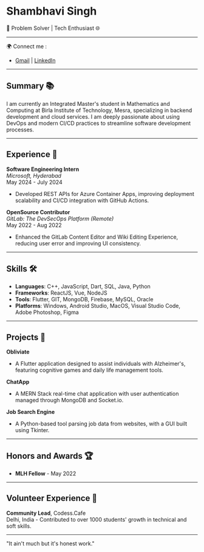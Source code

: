 # Shambhavi Singh

🚀 Problem Solver | Tech Enthusiast 🌐

---

🌍 Connect me :
- [Gmail](shamvi050801@gmail.com) | [LinkedIn](https://www.linkedin.com/in/shambhavi-singh-4b130a205/)



---

## Summary 📚

I am currently an Integrated Master's student in Mathematics and Computing at Birla Institute of Technology, Mesra, specializing in backend development and cloud services. I am deeply passionate about using DevOps and modern CI/CD practices to streamline software development processes.

---

## Experience 💼

**Software Engineering Intern**  
*Microsoft, Hyderabad*  
May 2024 - July 2024  
- Developed REST APIs for Azure Container Apps, improving deployment scalability and CI/CD integration with GitHub Actions.

**OpenSource Contributor**  
*GitLab: The DevSecOps Platform (Remote)*  
May 2022 - Aug 2022  
- Enhanced the GitLab Content Editor and Wiki Editing Experience, reducing user error and improving UI consistency.

---

## Skills 🛠️

- **Languages**: C++, JavaScript, Dart, SQL, Java, Python
- **Frameworks**: ReactJS, Vue, NodeJS
- **Tools**: Flutter, GIT, MongoDB, Firebase, MySQL, Oracle
- **Platforms**: Windows, Android Studio, MacOS, Visual Studio Code, Adobe Photoshop, Figma

---

## Projects 🌟

**Obliviate**  
- A Flutter application designed to assist individuals with Alzheimer's, featuring cognitive games and daily life management tools.

**ChatApp**  
- A MERN Stack real-time chat application with user authentication managed through MongoDB and Socket.io.

**Job Search Engine**  
- A Python-based tool parsing job data from websites, with a GUI built using Tkinter.

---

## Honors and Awards 🏆

- **MLH Fellow** - May 2022
---

## Volunteer Experience 💪

**Community Lead**, Codess.Cafe  
Delhi, India - Contributed to over 1000 students' growth in technical and soft skills.  

---

"It ain't much but it's honest work."


